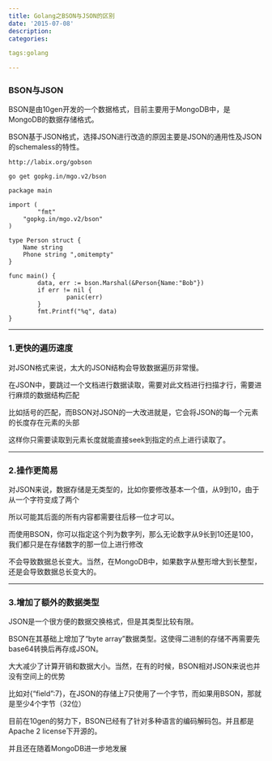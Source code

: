 ```yaml
---
title: Golang之BSON与JSON的区别
date: '2015-07-08'
description:
categories:

tags:golang

---
```


>

### BSON与JSON

>

BSON是由10gen开发的一个数据格式，目前主要用于MongoDB中，是MongoDB的数据存储格式。

>

BSON基于JSON格式，选择JSON进行改造的原因主要是JSON的通用性及JSON的schemaless的特性。

>

	http://labix.org/gobson

	go get gopkg.in/mgo.v2/bson

>

	package main

	import (
			"fmt"
		"gopkg.in/mgo.v2/bson"
	)

	type Person struct {
		Name string
		Phone string ",omitempty"
	}

	func main() {
			data, err := bson.Marshal(&Person{Name:"Bob"})
			if err != nil {
					panic(err)
			}
			fmt.Printf("%q", data)
	}

>

---

>

### 1.更快的遍历速度

>

对JSON格式来说，太大的JSON结构会导致数据遍历非常慢。

在JSON中，要跳过一个文档进行数据读取，需要对此文档进行扫描才行，需要进行麻烦的数据结构匹配

比如括号的匹配，而BSON对JSON的一大改进就是，它会将JSON的每一个元素的长度存在元素的头部

这样你只需要读取到元素长度就能直接seek到指定的点上进行读取了。

>

---

>

### 2.操作更简易

>

对JSON来说，数据存储是无类型的，比如你要修改基本一个值，从9到10，由于从一个字符变成了两个

所以可能其后面的所有内容都需要往后移一位才可以。

而使用BSON，你可以指定这个列为数字列，那么无论数字从9长到10还是100，我们都只是在存储数字的那一位上进行修改

不会导致数据总长变大。当然，在MongoDB中，如果数字从整形增大到长整型，还是会导致数据总长变大的。

>

---

>

### 3.增加了额外的数据类型

>

JSON是一个很方便的数据交换格式，但是其类型比较有限。

BSON在其基础上增加了“byte array”数据类型。这使得二进制的存储不再需要先base64转换后再存成JSON。

大大减少了计算开销和数据大小。当然，在有的时候，BSON相对JSON来说也并没有空间上的优势

比如对{“field”:7}，在JSON的存储上7只使用了一个字节，而如果用BSON，那就是至少4个字节（32位）

目前在10gen的努力下，BSON已经有了针对多种语言的编码解码包。并且都是Apache 2 license下开源的。

并且还在随着MongoDB进一步地发展



